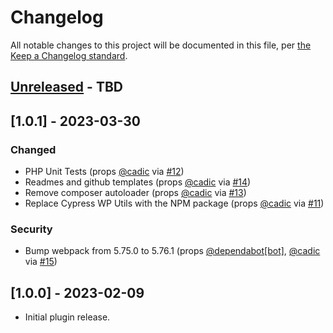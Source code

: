 # Changelog

All notable changes to this project will be documented in this file, per [the Keep a Changelog standard](http://keepachangelog.com/).

## [Unreleased] - TBD

## [1.0.1] - 2023-03-30
### Changed
- PHP Unit Tests (props [@cadic](https://github.com/cadic) via [#12](https://github.com/cadic/which-blocks/pull/12))
- Readmes and github templates (props [@cadic](https://github.com/cadic) via [#14](https://github.com/cadic/which-blocks/pull/14))
- Remove composer autoloader (props [@cadic](https://github.com/cadic) via [#13](https://github.com/cadic/which-blocks/pull/13))
- Replace Cypress WP Utils with the NPM package (props [@cadic](https://github.com/cadic) via [#11](https://github.com/cadic/which-blocks/pull/11))

### Security
- Bump webpack from 5.75.0 to 5.76.1 (props [@dependabot[bot]](https://github.com/apps/dependabot), [@cadic](https://github.com/cadic) via [#15](https://github.com/cadic/which-blocks/pull/15))



## [1.0.0] - 2023-02-09
- Initial plugin release.

[Unreleased]: https://github.com/cadic/which-blocks/compare/trunk...develop
